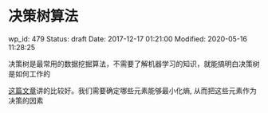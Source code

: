 # 决策树算法


wp_id: 479
Status: draft
Date: 2017-12-17 01:21:00
Modified: 2020-05-16 11:28:25


决策树是最常用的数据挖掘算法，不需要了解机器学习的知识，就能搞明白决策树是如何工作的

[这篇文章][1]讲的比较好。我们需要确定哪些元素能够最小化熵, 从而把这些元素作为决策的因素

[1]: http://liuzhiqiangruc.iteye.com/blog/1601922